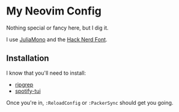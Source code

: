 # My Neovim Config

Nothing special or fancy here, but I dig it.

I use [JuliaMono](https://juliamono.netlify.app/) and the [Hack Nerd Font](https://www.nerdfonts.com/font-downloads).

## Installation

I know that you'll need to install:
* [ripgrep](https://github.com/BurntSushi/ripgrep)
* [spotify-tui](https://github.com/Rigellute/spotify-tui)

Once you're in, `:ReloadConfig` or `:PackerSync` should get you going.
